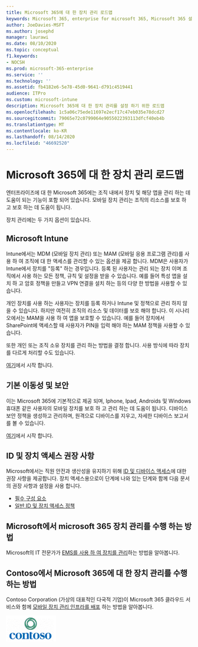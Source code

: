 ```yaml
---
title: Microsoft 365에 대 한 장치 관리 로드맵
keywords: Microsoft 365, enterprise for microsoft 365, Microsoft 365 설명서, 모바일 장치 관리, Intune
author: JoeDavies-MSFT
ms.author: josephd
manager: laurawi
ms.date: 08/10/2020
ms.topic: conceptual
f1.keywords:
- NOCSH
ms.prod: microsoft-365-enterprise
ms.service: ''
ms.technology: ''
ms.assetid: fb4182e6-5e78-45d0-9641-d791c4519441
audience: ITPro
ms.custom: microsoft-intune
description: Microsoft 365에 대 한 장치 관리를 설정 하기 위한 로드맵
ms.openlocfilehash: 1c5a06c75ede11697e2ecf17c47eb035e78dcd27
ms.sourcegitcommit: 79065e72c0799064e9055022393113dfcf40eb4b
ms.translationtype: MT
ms.contentlocale: ko-KR
ms.lasthandoff: 08/14/2020
ms.locfileid: "46692520"
---
```

# <a name="device-management-roadmap-for-microsoft-365"></a>Microsoft 365에 대 한 장치 관리 로드맵


엔터프라이즈에 대 한 Microsoft 365에는 조직 내에서 장치 및 해당 앱을 관리 하는 데 도움이 되는 기능이 포함 되어 있습니다. 모바일 장치 관리는 조직의 리소스를 보호 하 고 보호 하는 데 도움이 됩니다.

장치 관리에는 두 가지 옵션이 있습니다.

## <a name="microsoft-intune"></a>Microsoft Intune

Intune에서는 MDM (모바일 장치 관리) 또는 MAM (모바일 응용 프로그램 관리)를 사용 하 여 조직에 대 한 액세스를 관리할 수 있는 옵션을 제공 합니다. MDM은 사용자가 Intune에서 장치를 "등록" 하는 경우입니다. 등록 된 사용자는 관리 되는 장치 이며 조직에서 사용 하는 모든 정책, 규칙 및 설정을 받을 수 있습니다. 예를 들어 특성 앱을 설치 하 고 암호 정책을 만들고 VPN 연결을 설치 하는 등의 다양 한 방법을 사용할 수 있습니다.

개인 장치를 사용 하는 사용자는 장치를 등록 하거나 Intune 및 정책으로 관리 하지 않을 수 있습니다. 하지만 여전히 조직의 리소스 및 데이터를 보호 해야 합니다. 이 시나리오에서는 MAM을 사용 하 여 앱을 보호할 수 있습니다. 예를 들어 장치에서 SharePoint에 액세스할 때 사용자가 PIN을 입력 해야 하는 MAM 정책을 사용할 수 있습니다.

또한 개인 또는 조직 소유 장치를 관리 하는 방법을 결정 합니다. 사용 방식에 따라 장치를 다르게 처리할 수도 있습니다. 

[여기](https://docs.microsoft.com/mem/intune/fundamentals/planning-guide)에서 시작 합니다.

## <a name="basic-mobility-and-security"></a>기본 이동성 및 보안
 
이는 Microsoft 365에 기본적으로 제공 되며, Iphone, Ipad, Androids 및 Windows 휴대폰 같은 사용자의 모바일 장치를 보호 하 고 관리 하는 데 도움이 됩니다. 디바이스 보안 정책을 생성하고 관리하며, 원격으로 디바이스를 지우고, 자세한 디바이스 보고서를 볼 수 있습니다. 

[여기](https://support.microsoft.com/office/set-up-basic-mobility-and-security-dd892318-bc44-4eb1-af00-9db5430be3cd)에서 시작 합니다.
 
## <a name="identity-and-device-access-recommendations"></a>ID 및 장치 액세스 권장 사항

Microsoft에서는 직원 안전과 생산성을 유지하기 위해 [ID 및 디바이스 액세스](microsoft-365-policies-configurations.md)에 대한 권장 사항을 제공합니다. 장치 액세스용으로이 단계에 나와 있는 단계와 함께 다음 문서의 권장 사항과 설정을 사용 합니다.

- [필수 구성 요소](identity-access-prerequisites.md)
- [일반 ID 및 장치 액세스 정책](identity-access-policies.md)

## <a name="how-microsoft-does-device-management-for-microsoft-365"></a>Microsoft에서 microsoft 365 장치 관리를 수행 하는 방법

Microsoft의 IT 전문가가 [EMS를 사용 하 여 장치를 관리](https://www.microsoft.com/itshowcase/deploying-and-managing-microsoft-365#primaryR8)하는 방법을 알아봅니다.

## <a name="how-contoso-did-device-management-for-microsoft-365"></a>Contoso에서 Microsoft 365에 대 한 장치 관리를 수행 하는 방법

Contoso Corporation (가상의 대표적인 다국적 기업)이 Microsoft 365 클라우드 서비스와 함께 [모바일 장치 관리 인프라를 배포](contoso-mdm.md) 하는 방법을 알아봅니다.

![Contoso Corporation](../media/contoso-overview/contoso-icon.png)
